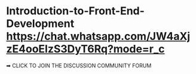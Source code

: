 # Introduction-to-Front-End-Development https://chat.whatsapp.com/JW4aXjzE4ooElzS3DyT6Rq?mode=r_c
➡ CLICK TO JOIN THE DISCUSSION COMMUNITY FORUM

